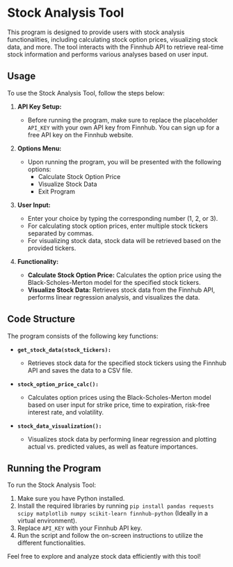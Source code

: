 
# Stock Analysis Tool

This program is designed to provide users with stock analysis functionalities, including calculating stock option prices, visualizing stock data, and more. The tool interacts with the Finnhub API to retrieve real-time stock information and performs various analyses based on user input.

## Usage

To use the Stock Analysis Tool, follow the steps below:

1. **API Key Setup:**

   - Before running the program, make sure to replace the placeholder `API_KEY` with your own API key from Finnhub. You can sign up for a free API key on the Finnhub website.
2. **Options Menu:**

   - Upon running the program, you will be presented with the following options:
     - Calculate Stock Option Price
     - Visualize Stock Data
     - Exit Program
3. **User Input:**

   - Enter your choice by typing the corresponding number (1, 2, or 3).
   - For calculating stock option prices, enter multiple stock tickers separated by commas.
   - For visualizing stock data, stock data will be retrieved based on the provided tickers.
4. **Functionality:**

   - **Calculate Stock Option Price:** Calculates the option price using the Black-Scholes-Merton model for the specified stock tickers.
   - **Visualize Stock Data:** Retrieves stock data from the Finnhub API, performs linear regression analysis, and visualizes the data.

## Code Structure

The program consists of the following key functions:

- **`get_stock_data(stock_tickers):`**

  - Retrieves stock data for the specified stock tickers using the Finnhub API and saves the data to a CSV file.
- **`stock_option_price_calc():`**

  - Calculates option prices using the Black-Scholes-Merton model based on user input for strike price, time to expiration, risk-free interest rate, and volatility.
- **`stock_data_visualization():`**

  - Visualizes stock data by performing linear regression and plotting actual vs. predicted values, as well as feature importances.

## Running the Program

To run the Stock Analysis Tool:

1. Make sure you have Python installed.
2. Install the required libraries by running `pip install pandas requests scipy matplotlib numpy scikit-learn finnhub-python` (Ideally in a virtual environment).
3. Replace `API_KEY` with your Finnhub API key.
4. Run the script and follow the on-screen instructions to utilize the different functionalities.

Feel free to explore and analyze stock data efficiently with this tool!
